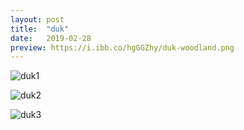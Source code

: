 ```yaml
---
layout: post
title:  "duk"
date:   2019-02-28
preview: https://i.ibb.co/hgGGZhy/duk-woodland.png
---
```


![duk1](https://i.ibb.co/Pr2293N/duk-woodland.png)

![duk2](https://i.ibb.co/vZtYLLY/duk-watercolor.png)

![duk3](https://i.ibb.co/Bs16vC2/duk-paper2.png)
